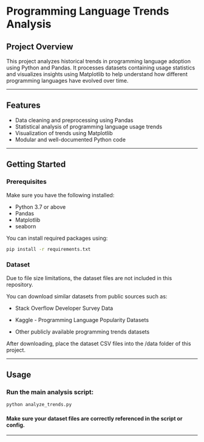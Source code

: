 # Programming Language Trends Analysis

## Project Overview

This project analyzes historical trends in programming language adoption using Python and Pandas. It processes datasets containing usage statistics and visualizes insights using Matplotlib to help understand how different programming languages have evolved over time.

---

## Features

- Data cleaning and preprocessing using Pandas  
- Statistical analysis of programming language usage trends  
- Visualization of trends using Matplotlib  
- Modular and well-documented Python code  

---

## Getting Started

### Prerequisites

Make sure you have the following installed:

- Python 3.7 or above  
- Pandas  
- Matplotlib
- seaborn

You can install required packages using:

```bash
pip install -r requirements.txt

```
### Dataset

Due to file size limitations, the dataset files are not included in this repository.

You can download similar datasets from public sources such as:

- Stack Overflow Developer Survey Data

- Kaggle - Programming Language Popularity Datasets

- Other publicly available programming trends datasets

After downloading, place the dataset CSV files into the /data folder of this project.

---
## Usage

### Run the main analysis script:

```bash
python analyze_trends.py
```
  #### Make sure your dataset files are correctly referenced in the script or config.
--- 
